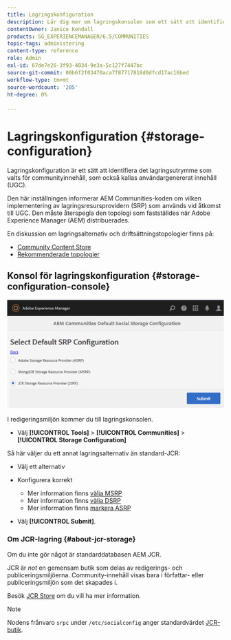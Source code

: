 ```yaml
---
title: Lagringskonfiguration
description: Lär dig mer om lagringskonsolen som ett sätt att identifiera det lagringsutrymme som valts för communityinnehåll, vilket också kallas användargenererat innehåll.
contentOwner: Janice Kendall
products: SG_EXPERIENCEMANAGER/6.5/COMMUNITIES
topic-tags: administering
content-type: reference
role: Admin
exl-id: 67de7e26-3f93-4034-9e3a-5c127f7447bc
source-git-commit: 00b6f2f03470aca7f87717818d0dfcd17ac16bed
workflow-type: tm+mt
source-wordcount: '205'
ht-degree: 0%

---
```


# Lagringskonfiguration {#storage-configuration}

Lagringskonfiguration är ett sätt att identifiera det lagringsutrymme som valts för communityinnehåll, som också kallas användargenererat innehåll (UGC).

Den här inställningen informerar AEM Communities-koden om vilken implementering av lagringsresursprovidern (SRP) som används vid åtkomst till UGC. Den måste återspegla den topologi som fastställdes när Adobe Experience Manager (AEM) distribuerades.

En diskussion om lagringsalternativ och driftsättningstopologier finns på:

* [Community Content Store](working-with-srp.md)
* [Rekommenderade topologier](topologies.md)

## Konsol för lagringskonfiguration {#storage-configuration-console}

![jsrp-configuration](assets/jsrp-configuration.png)

I redigeringsmiljön kommer du till lagringskonsolen.

* Välj **[!UICONTROL Tools]** > **[!UICONTROL Communities]** > **[!UICONTROL Storage Configuration]**

Så här väljer du ett annat lagringsalternativ än standard-JCR:

* Välj ett alternativ
* Konfigurera korrekt

   * Mer information finns [välja MSRP](msrp.md#select-msrp)
   * Mer information finns [välja DSRP](dsrp.md#select-dsrp)
   * Mer information finns [markera ASRP](asrp.md#select-asrp)

* Välj **[!UICONTROL Submit]**.

### Om JCR-lagring {#about-jcr-storage}

Om du inte gör något är standarddatabasen AEM JCR.

JCR är *not* en gemensam butik som delas av redigerings- och publiceringsmiljöerna. Community-innehåll visas bara i författar- eller publiceringsmiljön som det skapades i.

Besök [JCR Store](jsrp.md) om du vill ha mer information.

>[!NOTE]
>
>Nodens frånvaro `srpc` under `/etc/socialconfig` anger standardvärdet [JCR-butik](jsrp.md).
